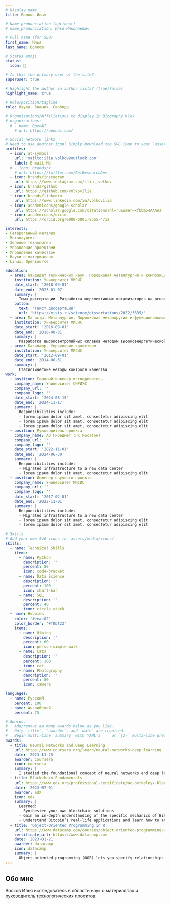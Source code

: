 ```yaml
---
# Display name
title: Волков Илья

# Name pronunciation (optional)
# name_pronunciation: Илья Николаевич

# Full name (for SEO)
first_name: Илья
last_name: Волков

# Status emoji
status:
  icon: 🐑

# Is this the primary user of the site?
superuser: true

# Highlight the author in author lists? (true/false)
highlight_name: true

# Role/position/tagline
role: Наука. Знания. Свобода.

# Organizations/Affiliations to display in Biography blox
# organizations:
  # - name: OpenAI
    # url: https://openai.com/

# Social network links
# Need to use another icon? Simply download the SVG icon to your `assets/media/icons/` folder.
profiles:
  - icon: at-symbol
    url: 'mailto:ilia.volkov@outlook.com'
    label: E-mail Me
  # - icon: brands/x
    # url: https://twitter.com/GetResearchDev
  - icon: brands/instagram
    url: https://www.instagram.com/ilia__volkov
  - icon: brands/github
    url: https://github.com/VolkovIlia
  - icon: brands/linkedin
    url: https://www.linkedin.com/in/volkovilia
  - icon: academicons/google-scholar
    url: https://scholar.google.com/citations?hl=ru&user=xfbbm54AAAAJ
  - icon: academicons/orcid
    url: https://orcid.org/0000-0001-8555-4712

interests:
- Гетерогенный катализ
- Металлургия
- Зеленые технологии
- Управление проектами
- Управление качеством
- Науки о материаллах
- Linux, OpenSource

education:
  - area: Кандидат технических наук. Порошковая металлургия и композиционные материалы
    institution: Университет МИСИС
    date_start: '2018-09-01'
    date_end: '2023-01-07'
    summary: |
      Тема диссертации _Разработка перспективных катализаторов на основе гетерогенных наноструктур нитрида бора_. Научный руководитель [Профессор Штанский Д.В.](https://misis.ru/science/community/scientists/3493/). Результаты отражены на пяти конференциях и в трех рецензируемых журналах.
    button:
      text: 'Текст диссертации'
      url: 'https://misis.ru/science/dissertations/2022/3635/'
  - area: Магистр. Металлургия. Порошковая металлругия и функциональные покрытия
    institution: Университет МИСИС
    date_start: '2016-09-01'
    date_end: '2018-08-31'
    summary: | 
      Разработка высокоэнтропийных сплавов методом высокоэнергетической механической обработки
  - area: Бакалавр. Управление качеством
    institution: Университет МИСИС
    date_start: '2012-09-01'
    date_end: '2014-08-31'
    summary: |
      Статистические методы контроля качества
work:
  - position: Главный инженер исследователь
    company_name: Университет СИРИУС
    company_url: ''
    company_logo: ''
    date_start: '2024-08-15'
    date_end: '2024-11-17'
    summary: |
      Responsibilities include:
      - lorem ipsum dolor sit amet, consectetur adipiscing elit
      - lorem ipsum dolor sit amet, consectetur adipiscing elit
      - lorem ipsum dolor sit amet, consectetur adipiscing elit
  - position: Руководитель проекта
    company_name: АО Гиредмет (ГК Росатом)
    company_url: ''
    company_logo: ''
    date_start: '2022-11-01'
    date_end: '2024-06-30'
    summary: |
      Responsibilities include:
      - Migrated infrastructure to a new data center
      - lorem ipsum dolor sit amet, consectetur adipiscing elit
  - position: Инженер научного проекта
    company_name: Университет МИСИС
    company_url: ''
    company_logo: ''
    date_start: '2017-02-01'
    date_end: '2022-11-01'
    summary: |
      Responsibilities include:
      - Migrated infrastructure to a new data center
      - lorem ipsum dolor sit amet, consectetur adipiscing elit
      - lorem ipsum dolor sit amet, consectetur adipiscing elit

# Skills
# Add your own SVG icons to `assets/media/icons/`
skills:
  - name: Technical Skills
    items:
      - name: Python
        description: ''
        percent: 80
        icon: code-bracket
      - name: Data Science
        description: ''
        percent: 100
        icon: chart-bar
      - name: SQL
        description: ''
        percent: 40
        icon: circle-stack
  - name: Hobbies
    color: '#eeac02'
    color_border: '#f0bf23'
    items:
      - name: Hiking
        description: ''
        percent: 60
        icon: person-simple-walk
      - name: Cats
        description: ''
        percent: 100
        icon: cat
      - name: Photography
        description: ''
        percent: 80
        icon: camera

languages:
  - name: Русский
    percent: 100
  - name: Английский
    percent: 75

# Awards.
#   Add/remove as many awards below as you like.
#   Only `title`, `awarder`, and `date` are required.
#   Begin multi-line `summary` with YAML's `|` or `|2-` multi-line prefix and indent 2 spaces below.
awards:
  - title: Neural Networks and Deep Learning
    url: https://www.coursera.org/learn/neural-networks-deep-learning
    date: '2023-11-25'
    awarder: Coursera
    icon: coursera
    summary: |
      I studied the foundational concept of neural networks and deep learning. By the end, I was familiar with the significant technological trends driving the rise of deep learning; build, train, and apply fully connected deep neural networks; implement efficient (vectorized) neural networks; identify key parameters in a neural network’s architecture; and apply deep learning to your own applications.
  - title: Blockchain Fundamentals
    url: https://www.edx.org/professional-certificate/uc-berkeleyx-blockchain-fundamentals
    date: '2023-07-01'
    awarder: edX
    icon: edx
    summary: |
      Learned:
      - Synthesize your own blockchain solutions
      - Gain an in-depth understanding of the specific mechanics of Bitcoin
      - Understand Bitcoin’s real-life applications and learn how to attack and destroy Bitcoin, Ethereum, smart contracts and Dapps, and alternatives to Bitcoin’s Proof-of-Work consensus algorithm
  - title: 'Object-Oriented Programming in R'
    url: https://www.datacamp.com/courses/object-oriented-programming-with-s3-and-r6-in-r
    certificate_url: https://www.datacamp.com
    date: '2023-01-21'
    awarder: datacamp
    icon: datacamp
    summary: |
      Object-oriented programming (OOP) lets you specify relationships between functions and the objects that they can act on, helping you manage complexity in your code. This is an intermediate level course, providing an introduction to OOP, using the S3 and R6 systems. S3 is a great day-to-day R programming tool that simplifies some of the functions that you write. R6 is especially useful for industry-specific analyses, working with web APIs, and building GUIs.
---
```


## Обо мне

Волков Илья исследователь в области наук о материаллах и руководитель технологических проектов.
